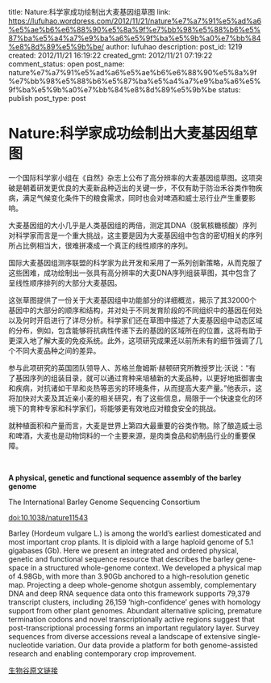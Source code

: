 title: Nature:科学家成功绘制出大麦基因组草图
link: https://lufuhao.wordpress.com/2012/11/21/nature%e7%a7%91%e5%ad%a6%e5%ae%b6%e6%88%90%e5%8a%9f%e7%bb%98%e5%88%b6%e5%87%ba%e5%a4%a7%e9%ba%a6%e5%9f%ba%e5%9b%a0%e7%bb%84%e8%8d%89%e5%9b%be/
author: lufuhao
description: 
post_id: 1219
created: 2012/11/21 16:19:22
created_gmt: 2012/11/21 07:19:22
comment_status: open
post_name: nature%e7%a7%91%e5%ad%a6%e5%ae%b6%e6%88%90%e5%8a%9f%e7%bb%98%e5%88%b6%e5%87%ba%e5%a4%a7%e9%ba%a6%e5%9f%ba%e5%9b%a0%e7%bb%84%e8%8d%89%e5%9b%be
status: publish
post_type: post

# Nature:科学家成功绘制出大麦基因组草图

一个国际科学家小组在《自然》杂志上公布了高分辨率的大麦基因组草图。这项突破是朝着研发更优良的大麦新品种迈出的关键一步，不仅有助于防治禾谷类作物疾病，满足气候变化条件下的粮食需求，同时也会对啤酒和威士忌行业产生重要影响。 

大麦基因组的大小几乎是人类基因组的两倍，测定其DNA（脱氧核糖核酸）序列对科学家而言是一个重大挑战，这主要是因为大麦基因组中包含的密切相关的序列所占比例相当大，很难拼凑成一个真正的线性顺序的序列。 

国际大麦基因组测序联盟的科学家为此开发和采用了一系列创新策略，从而克服了这些困难，成功绘制出一张具有高分辨率的大麦DNA序列组装草图，其中包含了呈线性顺序排列的大部分大麦基因。 

这张草图提供了一份关于大麦基因组中功能部分的详细概览，揭示了其32000个基因中的大部分的顺序和结构，并对处于不同发育阶段的不同组织中的基因在何处以及何时开启进行了详尽分析。科学家们还在草图中描述了大麦基因组中动态区域的分布，例如，包含能够将抗病性传递下去的基因的区域所在的位置，这将有助于更深入地了解大麦的免疫系统。此外，这项研究成果还以前所未有的细节强调了几个不同大麦品种之间的差异。 

参与此项研究的英国团队领导人、苏格兰詹姆斯·赫顿研究所教授罗比·沃说：“有了基因序列的组装目录，就可以通过育种来培植新的大麦品种，以更好地抵御害虫和疾病，对抗诸如干旱和炎热等恶劣的环境条件，从而提高大麦产量。”他表示，这将加快对大麦及其近亲小麦的相关研究，有了这些信息，局限于一个快速变化的环境下的育种专家和科学家们，将能够更有效地应对粮食安全的挑战。 

就种植面积和产量而言，大麦是世界上第四大最重要的谷类作物。除了酿造威士忌和啤酒，大麦也是动物饲料的一个主要来源，是肉类食品和奶制品行业的重要保障。 

 

**A physical, genetic and functional sequence assembly of the barley genome**

The International Barley Genome Sequencing Consortium 

[doi:10.1038/nature11543](http://www.nature.com/nature/journal/vaop/ncurrent/full/nature11543.html)

Barley (Hordeum vulgare L.) is among the world’s earliest domesticated and most important crop plants. It is diploid with a large haploid genome of 5.1 gigabases (Gb). Here we present an integrated and ordered physical, genetic and functional sequence resource that describes the barley gene-space in a structured whole-genome context. We developed a physical map of 4.98Gb, with more than 3.90Gb anchored to a high-resolution genetic map. Projecting a deep whole-genome shotgun assembly, complementary DNA and deep RNA sequence data onto this framework supports 79,379 transcript clusters, including 26,159 ‘high-confidence’ genes with homology support from other plant genomes. Abundant alternative splicing, premature termination codons and novel transcriptionally active regions suggest that post-transcriptional processing forms an important regulatory layer. Survey sequences from diverse accessions reveal a landscape of extensive single-nucleotide variation. Our data provide a platform for both genome-assisted research and enabling contemporary crop improvement. 

[生物谷原文链接](http://www.bioon.com/biology/postgenomics/531603.shtml)